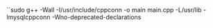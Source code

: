 ``sudo g++ -Wall -I/usr/include/cppconn -o main main.cpp -L/usr/lib -lmysqlcppconn -Wno-deprecated-declarations